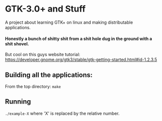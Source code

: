 # GTK-3.0+ and Stuff

A project about learning GTK+ on linux and making distributable applications.

#### Honestly a bunch of shitty shit from a shit hole dug in the ground with a shit shovel.

But cool on this guys website tutorial:
https://developer.gnome.org/gtk3/stable/gtk-getting-started.html#id-1.2.3.5

## Building all the applications:

From the top directory:
`make`

## Running

`./example-X` where 'X' is replaced by the relative number.
